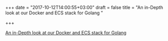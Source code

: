 +++
date = "2017-10-12T14:00:55+03:00"
draft = false
title = "An in-Depth look at our Docker and ECS stack for Golang  "

+++

<p><a href="https://medium.com/smsjunk/an-in-depth-look-at-our-docker-and-ecs-stack-for-golang-b89dfe7cff5c">An in-Depth look at our Docker and ECS stack for Golang  </a></p>

